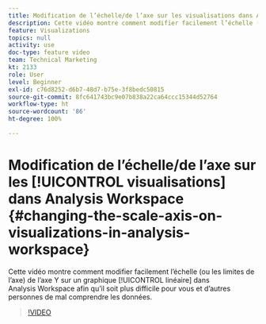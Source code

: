 ```yaml
---
title: Modification de l’échelle/de l’axe sur les visualisations dans Analysis Workspace
description: Cette vidéo montre comment modifier facilement l’échelle (ou les limites de l’axe) de l’axe Y sur un graphique linéaire dans Analysis Workspace afin qu’il soit plus difficile pour vous et d’autres personnes de mal comprendre les données.
feature: Visualizations
topics: null
activity: use
doc-type: feature video
team: Technical Marketing
kt: 2133
role: User
level: Beginner
exl-id: c76d8252-d6b7-48d7-b75e-3f8bedc50815
source-git-commit: 8fc641743bc9e07b838a22ca64ccc15344d52764
workflow-type: ht
source-wordcount: '86'
ht-degree: 100%

---
```


# Modification de l’échelle/de l’axe sur les [!UICONTROL visualisations] dans Analysis Workspace {#changing-the-scale-axis-on-visualizations-in-analysis-workspace}

Cette vidéo montre comment modifier facilement l’échelle (ou les limites de l’axe) de l’axe Y sur un graphique [!UICONTROL linéaire] dans Analysis Workspace afin qu’il soit plus difficile pour vous et d’autres personnes de mal comprendre les données.

>[!VIDEO](https://video.tv.adobe.com/v/24708/?quality=12&learn=on)
